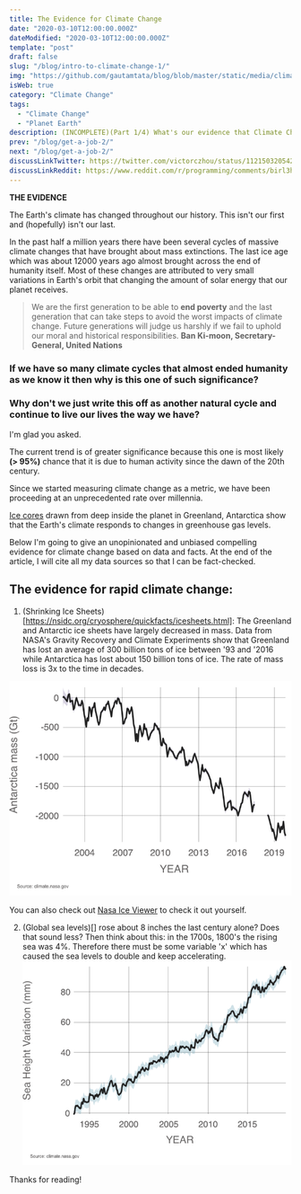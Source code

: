 ```yaml
---
title: The Evidence for Climate Change 
date: "2020-03-10T12:00:00.000Z"
dateModified: "2020-03-10T12:00:00.000Z"
template: "post"
draft: false
slug: "/blog/intro-to-climate-change-1/"
img: "https://github.com/gautamtata/blog/blob/master/static/media/climate-change.jpg"
isWeb: true
category: "Climate Change"
tags:
  - "Climate Change"
  - "Planet Earth"
description: (INCOMPLETE)(Part 1/4) What's our evidence that Climate Change is real?
prev: "/blog/get-a-job-2/"
next: "/blog/get-a-job-2/"
discussLinkTwitter: https://twitter.com/victorczhou/status/1121503205425332224
discussLinkReddit: https://www.reddit.com/r/programming/comments/birl3h/how_to_build_a_multiplayer_io_web_game/
---
```


**THE EVIDENCE**

The Earth's climate has changed throughout our history. This isn't our first and (hopefully) isn't our last. 

In the past half a million years there have been several cycles of massive climate changes that have brought about mass extinctions. The last ice age which was about 12000 years ago almost brought across the end of humanity itself. Most of these changes are attributed to very small variations in Earth's orbit that changing the amount of solar energy that our planet receives.

> We are the first generation to be able to **end poverty** and the last generation that can take steps to avoid the worst impacts of climate change. Future generations will judge us harshly if we fail to uphold our moral and historical responsibilities. 
**Ban Ki-moon, Secretary-General, United Nations**

### If we have so many climate cycles that almost ended humanity as we know it then why is this one of such significance?

### Why don't we just write this off as another natural cycle and continue to live our lives the way we have?

I'm glad you asked.

The current trend is of greater significance because this one is most likely **(> 95%)** chance that it is due to human activity since the dawn of the 20th century.

Since we started measuring climate change as a metric, we have been proceeding at an unprecedented rate over millennia.

[Ice cores]((https://www.bas.ac.uk/data/our-data/publication/ice-cores-and-climate-change/)) drawn from deep inside the planet in Greenland, Antarctica show that the Earth's climate responds to changes in greenhouse gas levels.

Below I'm going to give an unopinionated and unbiased compelling evidence for climate change based on data and facts. At the end of the article, I will cite all my data sources so that I can be fact-checked.

## The evidence for rapid climate change:

1. (Shrinking Ice Sheets)[https://nsidc.org/cryosphere/quickfacts/icesheets.html]: The Greenland and Antarctic ice sheets have largely decreased in mass. Data from NASA's Gravity Recovery and Climate Experiments show that Greenland has lost an average of 300 billion tons of ice between '93 and '2016 while Antarctica has lost about 150 billion tons of ice. The rate of mass loss is 3x to the time in decades.

![Rate of change of ice - 145 Gigatonnes per year Credits: NASA Goddard space flight center](../../static/media/LandIceAntarctica.png)

You can also check out [Nasa Ice Viewer](https://climate.nasa.gov/interactives/global-ice-viewer/#/) to check it out yourself.

2. (Global sea levels)[] rose about 8 inches the last century alone? Does that sound less? Then think about this: in the 1700s, 1800's the rising sea was 4%. Therefore there must be some variable 'x' which has caused the sea levels to double and keep accelerating.
![Rate of change 3.3 mm per year](../../static/media/SeaLevel.png)



Thanks for reading!
